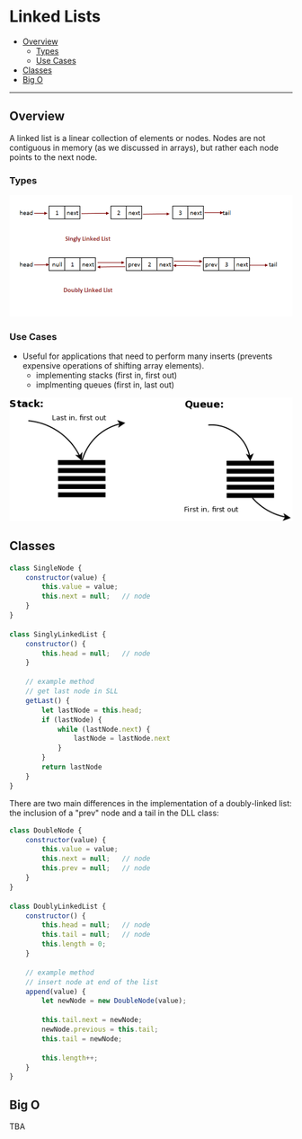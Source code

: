 # Linked Lists

  - [Overview](#overview)
    - [Types](#types)
    - [Use Cases](#use-cases)
  - [Classes](#classes)
  - [Big O](#big-o)

---

## Overview
A linked list is a linear collection of elements or nodes. Nodes are not contiguous in memory (as we discussed in arrays), but rather each node points to the next node.

### Types

![linked lists](assets/singledouble.png)

### Use Cases
* Useful for applications that need to perform many inserts (prevents expensive operations of shifting array elements).
  * implementing stacks (first in, first out)
  * implmenting queues (first in, last out)

![stack](assets/stackqueue.png)

## Classes

```javascript
class SingleNode {
    constructor(value) {
        this.value = value;
        this.next = null;   // node
    }
}

class SinglyLinkedList {
    constructor() {
        this.head = null;   // node
    }

    // example method
    // get last node in SLL
    getLast() {
        let lastNode = this.head;
        if (lastNode) {
            while (lastNode.next) {
                lastNode = lastNode.next
            }
        }
        return lastNode
    }
}
```

There are two main differences in the implementation of a doubly-linked list: the inclusion of a "prev" node and a tail in the DLL class:

```javascript
class DoubleNode {
    constructor(value) {
        this.value = value;
        this.next = null;   // node
        this.prev = null;   // node
    }
}

class DoublyLinkedList {
    constructor() {
        this.head = null;   // node
        this.tail = null;   // node
        this.length = 0;
    }

    // example method
    // insert node at end of the list
    append(value) {
        let newNode = new DoubleNode(value);

        this.tail.next = newNode;
        newNode.previous = this.tail;
        this.tail = newNode;

        this.length++;
    }
}
```

## Big O

TBA